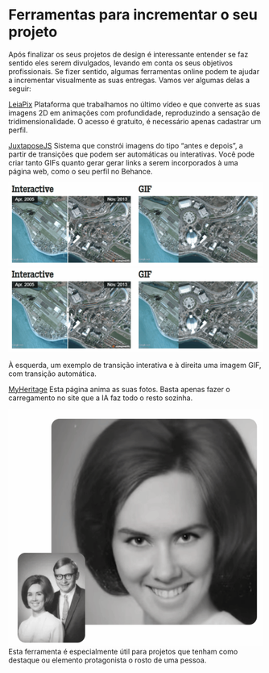 # Ferramentas para incrementar o seu projeto

Após finalizar os seus projetos de design é interessante entender se faz sentido eles serem divulgados, levando em conta os seus objetivos profissionais. Se fizer sentido, algumas ferramentas online podem te ajudar a incrementar visualmente as suas entregas. Vamos ver algumas delas a seguir:

[LeiaPix](https://convert.leiapix.com/)
Plataforma que trabalhamos no último vídeo e que converte as suas imagens 2D em animações com profundidade, reproduzindo a sensação de tridimensionalidade. O acesso é gratuito, é necessário apenas cadastrar um perfil.

[JuxtaposeJS](https://juxtapose.knightlab.com/)
Sistema que constrói imagens do tipo “antes e depois”, a partir de transições que podem ser automáticas ou interativas. Você pode criar tanto GIFs quanto gerar gerar links a serem incorporados à uma página web, como o seu perfil no Behance.

![Interactive](image-7.png)
![GIF](image-8.png)

À esquerda, um exemplo de transição interativa e à direita uma imagem GIF, com transição automática.

[MyHeritage](https://www.myheritage.com.br/deep-nostalgia)
Esta página anima as suas fotos. Basta apenas fazer o carregamento no site que a IA faz todo o resto sozinha.

![ImageIA](image-9.png)
Esta ferramenta é especialmente útil para projetos que tenham como destaque ou elemento protagonista o rosto de uma pessoa.
